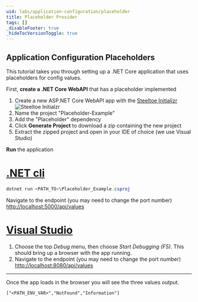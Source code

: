 ```yaml
---
uid: labs/application-configuration/placeholder
title: Placeholder Provider
tags: []
_disableFooter: true
_hideTocVersionToggle: true
---
```

## Application Configuration Placeholders
This tutorial takes you through setting up a .NET Core application that uses placeholders for config values.

First, **create a .NET Core WebAPI** that has a placeholder implemented

1. Create a new ASP.NET Core WebAPI app with the [Steeltoe Initializr](https://start.steeltoe.io)
    ![Steeltoe Initialzr](~/labs/images/initializr/placeholder.png)
1. Name the project "Placeholder-Example"
1. Add the "Placeholder" dependency
1. Click **Generate Project** to download a zip containing the new project
1. Extract the zipped project and open in your IDE of choice (we use Visual Studio)

**Run** the application

  # [.NET cli](#tab/cli)

  ```powershell
  dotnet run <PATH_TO>\Placeholder_Example.csproj
  ```

  Navigate to the endpoint (you may need to change the port number) [http://localhost:5000/api/values](http://localhost:5000/api/values)

  # [Visual Studio](#tab/vs)

  1. Choose the top *Debug* menu, then choose *Start Debugging (F5)*. This should bring up a browser with the app running.
  1. Navigate to the endpoint (you may need to change the port number) [http://localhost:8080/api/values](http://localhost:8080/api/values)

  ***

Once the app loads in the browser you will see the three values output.

  `["<PATH_ENV_VAR>","NotFound","Information"]`
